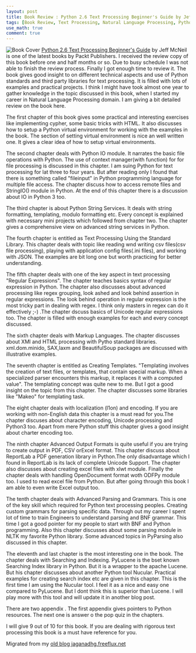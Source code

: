 ```yaml
---
layout: post
title: Book Review : Python 2.6 Text Processing Beginner's Guide by Jeff McNei
tags: [Book Review, Text Processing, Natural Language Processing, Python, Packt,PyLucene]
use_math: true
comment: true
---
```

![Book Cover](http://link.packtpub.com/41TW0o) [Python 2.6 Text Processing Beginner's Guide](http://link.packtpub.com/41TW0o) by Jeff McNeil is one of the latest books by Packt Publishers. I received the review copy of this book before one and half months or so. Due to busy schedule I was not able to finish the review process. Finally I got enough time to review it. The book gives good insight to on different technical aspects and use of Python standards and third party libraries for text processing. It is filled with lots of examples and practical projects. I think I might have took almost one year to gather knowledge in  the topic discussed in this book, when I started my career in Natural Language Processing domain. I am giving a bit detailed review on the book here. 

The first chapter of this book gives some practical and interesting exercises like implementing cypher, some basic tricks with HTML. It also discusses how to setup a Python virtual environment for working with the examples in the book. The section of setting virtual environment is nice an well written one. It gives a clear idea of how to setup virtual environments. 

The second chapter deals with Python IO module. It narrates the basic file operations with Python. The use of context manager(with function) for for file processing is discussed in this chapter. I am suing Python for text processing for lat three to four years. But after reading only I found that there is something called "fileinput" in Python programming language for multiple file access. The chapter discuss how to access remote files and StringIO() module in Python. At the end of this chapter there is a discussion about IO in Python 3 too.

The third chapter is about Python String Services. It deals with string formatting, templating, modulo formatting etc. Every concept is explained with necessary mini projects which followed from chapter two. The chapter gives a comprehensive view on advanced string services in Python.

The fourth chapter is entitled as Text Processing Using the Standard Library. This chapter deals with topic like reading wnd writing csv files(csv file processing), playing with application config files(.ini files), and working with JSON. The examples are bit long one but worth practicing for better understanding. 

The fifth chapter deals with one of the key aspect in text processing "Regular Expressions". The chapter teaches basics syntax of regular expression in Python. The chapter also discusses about advanced processing like regex grouping, look ashed and look behind assertion in regular expressions. The look behind operation in regular expression is the most tricky part in dealing with regex. I think only masters in regex can do it effectively ;-) .The chapter dscuss basics of Unicode regular expressions too. The chapter is filled with enough examples for each and every concept discussed.

The sixth chapter deals with Markup Languages. The chapter discusses about XMl and HTML processing with Pytho standard libraries. xml.dom.minido, SAX,laxm and BeautifulSoup packages are discussed with illustrative examples. 

The seventh chapter is entitled as Creating Templates. "Templating involves the creation of text files, or templates, that contain special markup. When a specialized parser encounters this markup, it replaces it with a computed value". The templating concept was quite new to me. But I got a good insight on the topic from this chapter. The chapter discusses some libraries like "Makeo" for templating task.

The eight chapter deals with localization (l1on) and encoding. If you are working with non-English data this chapter is a must read for you.The chapter discuses about character encoding, Unicode processing and Python3 too. Apart from mere Python stuff this chapter gives a good insight about charter encoding too. 


The ninth chapter Advanced Output Formats is quite useful if you are trying to create output in PDF, CSV orExcel format. This chapter discuss about ReportLab a PDF generation library in Python.The only disadvantage which I found in ReportLab is its lack of complete Unicode Support. The chapter also discusses about creating excel files with xlwt module. Finally the chapter deals with handling OpenDocument format woth ODFPy module too. I used to read excel file from Python. But after going through this book I am able to even write Excel output too.

The tenth chapter deals with Advanced Parsing and Grammars. This is one of the key skill which required for Python text processing peoples. Creating custom grammars for parsing specific data. Through out my career I spent lot of time to train Engineers to understand parsing and BNF grammar. This time I got a good pointer for my people to start with BNF and Python programming. Also this chapter discusses about some parsing module in NLTK my favorite Python library. Some advanced topics in PyParsing also discussed in this chapter. 

The eleventh and last chapter is the most interesting one in the book. The chapter deals with Searching and Indexing. PyLucene is the bset known Searching Index library in Python. But it is a wrapper to the apache Lucene. But his chapter discusses about another Python tool Nucular. Practical examples for creating search index etc are given in this chapter. This is the first time I am using the Nucular tool. I feel it as a nice and easy one compared to PyLucene. But I dont think this is superior than Lucene. I will play more with this tool and will update it in another blog post. 

There are two appendix . The first appendix gives pointers to Python resources. The next one is answer o the pop quiz in the chapters. 

I will give 9 out of 10 for this book. If you are dealing with rigorous text processing this book is a must have reference for you.


Migrated from my [old blog jaganadhg.freeflux.net](https://web.archive.org/web/20160323193721/http://jaganadhg.freeflux.net/blog)
